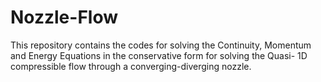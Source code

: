 # Nozzle-Flow
This repository contains the codes for solving the Continuity, Momentum and Energy Equations in the conservative form for solving the Quasi- 1D compressible flow through a converging-diverging nozzle. 
